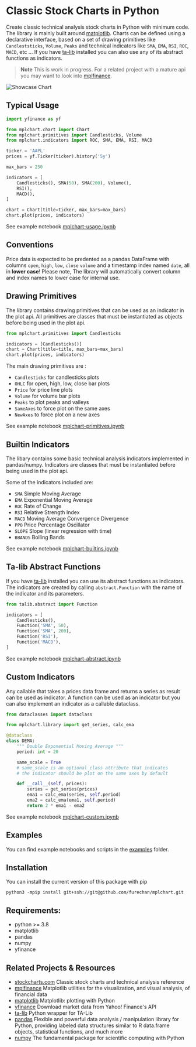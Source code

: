 # Classic Stock Charts in Python


Create classic technical analysis stock charts in Python with minimum code.
The library is mainly built around [matplotlib](https://github.com/matplotlib/matplotlib). 
Charts can be defined using a declarative interface,
based on a set of drawing primitives like `Candleststicks`, `Volume`, `Peaks`
and technical indicators like `SMA`, `EMA`, `RSI`, `ROC`, `MACD`, etc ...
If you have [ta-lib](https://github.com/mrjbq7/ta-lib) installed you can also
use any of its abstract functions as indicators.


> **Note**
This is work in progress. For a related project with a mature api you may want to look into
[mplfinance](https://pypi.org/project/mplfinance/).


![Showcase Chart](https://github.com/furechan/mplchart/raw/main/output/showcase.svg "Showcase")


## Typical Usage

```python
import yfinance as yf

from mplchart.chart import Chart
from mplchart.primitives import Candlesticks, Volume
from mplchart.indicators import ROC, SMA, EMA, RSI, MACD

ticker = 'AAPL'
prices = yf.Ticker(ticker).history('5y')

max_bars = 250

indicators = [
    Candlesticks(), SMA(50), SMA(200), Volume(),
    RSI(),
    MACD(),
]

chart = Chart(title=ticker, max_bars=max_bars)
chart.plot(prices, indicators)
```

See example notebook [mplchart-usage.ipynb](https://github.com/furechan/mplchart/blob/main/examples/mplchart-usage.ipynb) 


## Conventions

Price data is expected to be predented as a pandas DataFrame
with columns `open`, `high`, `low`, `close` `volume`
and a timestamp index named `date`, all in **lower case**!
Please note, The library will automatically convert column
and index names to lower case for internal use.


## Drawing Primitives

The library contains drawing primitives that can be used as an indicator in the plot api.
All primitives are classes that must be instantiated as objects before being used in the plot api.

```python
from mplchart.primitives import Candlesticks

indicators = [Candlesticks()]
chart = Chart(title=title, max_bars=max_bars)
chart.plot(prices, indicators)
```

The main drawing primitives are :
- `Candlesticks` for candlesticks plots
- `OHLC` for open, high, low, close bar plots
- `Price` for price line plots
- `Volume` for volume bar plots
- `Peaks` to plot peaks and valleys
- `SameAxes` to force plot on the same axes
- `NewAxes` to force plot on a new axes

See example notebook [mplchart-primitives.ipynb](https://github.com/furechan/mplchart/blob/main/examples/mplchart-primitives.ipynb) 

## Builtin Indicators

The libary contains some basic technical analysis indicators implemented in pandas/numpy.
Indicators are classes that must be instantiated before being used in the plot api.

Some of the indicators included are:

- `SMA` Simple Moving Average
- `EMA` Exponential Moving Average
- `ROC` Rate of Change
- `RSI` Relative Strength Index
- `MACD` Moving Average Convergence Divergence
- `PPO` Price Percentage Oscillator 
- `SLOPE` Slope (linear regression with time)
- `BBANDS` Bolling Bands

See example notebook [mplchart-builtins.ipynb](https://github.com/furechan/mplchart/blob/main/examples/mplchart-builtins.ipynb) 

## Ta-lib Abstract Functions

If you have [ta-lib](https://github.com/mrjbq7/ta-lib) installed you can use its abstract functions as indicators.
The indicators are created by calling `abstract.Function` with the name of the indicator and its parameters.

```python
from talib.abstract import Function

indicators = [
    Candlesticks(),
    Function('SMA', 50),
    Function('SMA', 200),
    Function('RSI'),
    Function('MACD'),
]
```
 
See example notebook [mplchart-abstract.ipynb](https://github.com/furechan/mplchart/blob/main/examples/mplchart-talib.ipynb) 


## Custom Indicators

Any callable that takes a prices data frame and returns a series as result can be used as indicator.
A function can be used as an indicator but you can also implement an indicator as a callable dataclass.

```python
from dataclasses import dataclass

from mplchart.library import get_series, calc_ema

@dataclass
class DEMA:
    """ Double Exponential Moving Average """
    period: int = 20

    same_scale = True
    # same_scale is an optional class attribute that indicates
    # the indicator should be plot on the same axes by default

    def __call__(self, prices):
        series = get_series(prices)
        ema1 = calc_ema(series, self.period)
        ema2 = calc_ema(ema1, self.period)
        return 2 * ema1 - ema2

```

See example notebook [mplchart-custom.ipynb](https://github.com/furechan/mplchart/blob/main/examples/mplchart-custom.ipynb) 


## Examples

You can find example notebooks and scripts in the [examples](https://github.com/furechan/mplchart/blob/main/examples/) folder. 

## Installation

You can install the current version of this package with pip

```console
python3 -mpip install git+ssh://git@github.com/furechan/mplchart.git
```

## Requirements:

- python >= 3.8
- matplotlib
- pandas
- numpy
- yfinance


## Related Projects & Resources
- [stockcharts.com](https://stockcharts.com/) Classic stock charts and technical analysis reference
- [mplfinance](https://pypi.org/project/mplfinance/) Matplotlib utilities for the visualization,
and visual analysis, of financial data
- [matplotlib](https://github.com/matplotlib/matplotlib) Matplotlib: plotting with Python
- [yfinance](https://github.com/ranaroussi/yfinance) Download market data from Yahoo! Finance's API
- [ta-lib](https://github.com/mrjbq7/ta-lib) Python wrapper for TA-Lib
- [pandas](https://github.com/pandas-dev/pandas) Flexible and powerful data analysis / manipulation library
for Python, providing labeled data structures similar to R data.frame objects,
statistical functions, and much more
- [numpy](https://github.com/numpy/numpy) The fundamental package for scientific computing with Python
